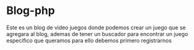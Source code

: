 # Blog-php
 
Este es un blog de video juegos donde podemos crear un juego que se agregara al blog, ademas de tener un buscador para encontrar un juego especifico que queramos para ello debemos primero registrarnos
